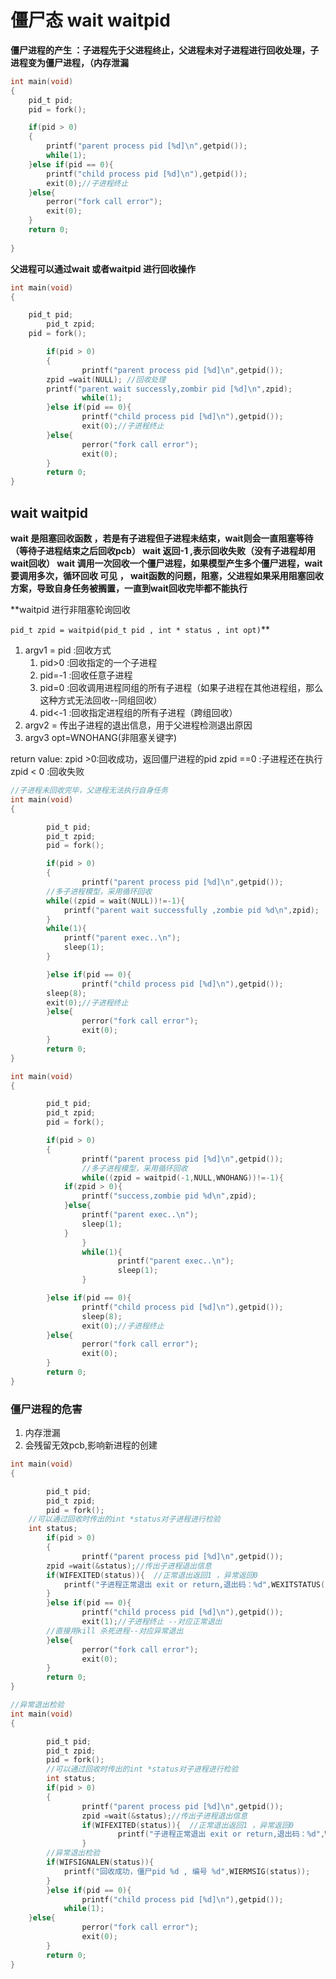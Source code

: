 # 僵尸态 wait waitpid
**僵尸进程的产生 ：子进程先于父进程终止，父进程未对子进程进行回收处理，子进程变为僵尸进程，（内存泄漏**

```c
int main(void)
{
	pid_t pid;
	pid = fork();

	if(pid > 0)
	{
		printf("parent process pid [%d]\n",getpid());
		while(1);
	}else if(pid == 0){
		printf("child process pid [%d]\n"),getpid());
		exit(0);//子进程终止
	}else{
		perror("fork call error");
		exit(0);
	}
	return 0;
	
}
```

**父进程可以通过wait 或者waitpid 进行回收操作**

```c
int main(void)
{

	pid_t pid;
        pid_t zpid;
	pid = fork();

        if(pid > 0)
        {
                printf("parent process pid [%d]\n",getpid());
		zpid =wait(NULL); //回收处理
		printf("parent wait successly,zombir pid [%d]\n",zpid);
                while(1);
        }else if(pid == 0){
                printf("child process pid [%d]\n"),getpid());
                exit(0);//子进程终止
        }else{
                perror("fork call error");
                exit(0);
        }
        return 0;
}

```
## wait waitpid
**wait 是阻塞回收函数 ，若是有子进程但子进程未结束，wait则会一直阻塞等待（等待子进程结束之后回收pcb）
wait 返回-1 ,表示回收失败（没有子进程却用wait回收）
wait 调用一次回收一个僵尸进程，如果模型产生多个僵尸进程，wait要调用多次，循环回收
可见 ， wait函数的问题，阻塞，父进程如果采用阻塞回收方案，导致自身任务被搁置，一直到wait回收完毕都不能执行**

**waitpid 进行非阻塞轮询回收

`pid_t zpid = waitpid(pid_t pid , int * status , int opt)`**
1. argv1 = pid :回收方式
	1. pid>0 :回收指定的一个子进程
	1. pid=-1 :回收任意子进程
	1. pid=0 :回收调用进程同组的所有子进程（如果子进程在其他进程组，那么这种方式无法回收--同组回收）
	1. pid<-1 :回收指定进程组的所有子进程（跨组回收）
2. argv2 = 传出子进程的退出信息，用于父进程检测退出原因
3. argv3 opt=WNOHANG(非阻塞关键字)

return value:
	zpid >0:回收成功，返回僵尸进程的pid
	zpid ==0 :子进程还在执行
	zpid < 0 :回收失败
```c
//子进程未回收完毕，父进程无法执行自身任务
int main(void)
{

        pid_t pid;
        pid_t zpid;
        pid = fork();

        if(pid > 0)
        {
                printf("parent process pid [%d]\n",getpid());
		//多子进程模型，采用循环回收
		while((zpid = wait(NULL))!=-1){
			printf("parent wait successfully ,zombie pid %d\n",zpid);
		}
		while(1){
			printf("parent exec..\n");
			sleep(1);
		}

        }else if(pid == 0){
                printf("child process pid [%d]\n"),getpid());
		sleep(8);
		exit(0);//子进程终止
        }else{
                perror("fork call error");
                exit(0);
        }
        return 0;
}


```

```c
int main(void)
{

        pid_t pid;
        pid_t zpid;
        pid = fork();

        if(pid > 0)
        {
                printf("parent process pid [%d]\n",getpid());
                //多子进程模型，采用循环回收
                while((zpid = waitpid(-1,NULL,WNOHANG))!=-1){
			if(zpid > 0){
				printf("success,zombie pid %d\n",zpid);
			}else{
				printf("parent exec..\n");
				sleep(1);
			}
                }
                while(1){
                        printf("parent exec..\n");
                        sleep(1);
                }

        }else if(pid == 0){
                printf("child process pid [%d]\n"),getpid());
                sleep(8);
                exit(0);//子进程终止
        }else{
                perror("fork call error");
                exit(0);
        }
        return 0;
}

```
### 僵尸进程的危害
1. 内存泄漏
2. 会残留无效pcb,影响新进程的创建
```c
int main(void)
{

        pid_t pid;
        pid_t zpid;
        pid = fork();
	//可以通过回收时传出的int *status对子进程进行检验
	int status;
        if(pid > 0)
        {
                printf("parent process pid [%d]\n",getpid());
		zpid =wait(&status);//传出子进程退出信息
		if(WIFEXITED(status)){  //正常退出返回1 ，异常返回0
			printf("子进程正常退出 exit or return,退出码：%d",WEXITSTATUS(status));
		}
        }else if(pid == 0){
                printf("child process pid [%d]\n"),getpid());
                exit(1);//子进程终止 --对应正常退出
		//直接用kill 杀死进程--对应异常退出
        }else{
                perror("fork call error");
                exit(0);
        }
        return 0;
}


```

```c
//异常退出检验
int main(void)
{

        pid_t pid;
        pid_t zpid;
        pid = fork();
        //可以通过回收时传出的int *status对子进程进行检验
        int status;
        if(pid > 0)
        {
                printf("parent process pid [%d]\n",getpid());
                zpid =wait(&status);//传出子进程退出信息
                if(WIFEXITED(status)){  //正常退出返回1 ，异常返回0
                        printf("子进程正常退出 exit or return,退出码：%d",WEXITSTATUS(status));
                }
		//异常退出检验
		if(WIFSIGNALEN(status)){
			printf("回收成功，僵尸pid %d , 编号 %d",WIERMSIG(status));
		}
        }else if(pid == 0){
                printf("child process pid [%d]\n"),getpid());
        	while(1);
	}else{
                perror("fork call error");
                exit(0);
        }
        return 0;
}

```
